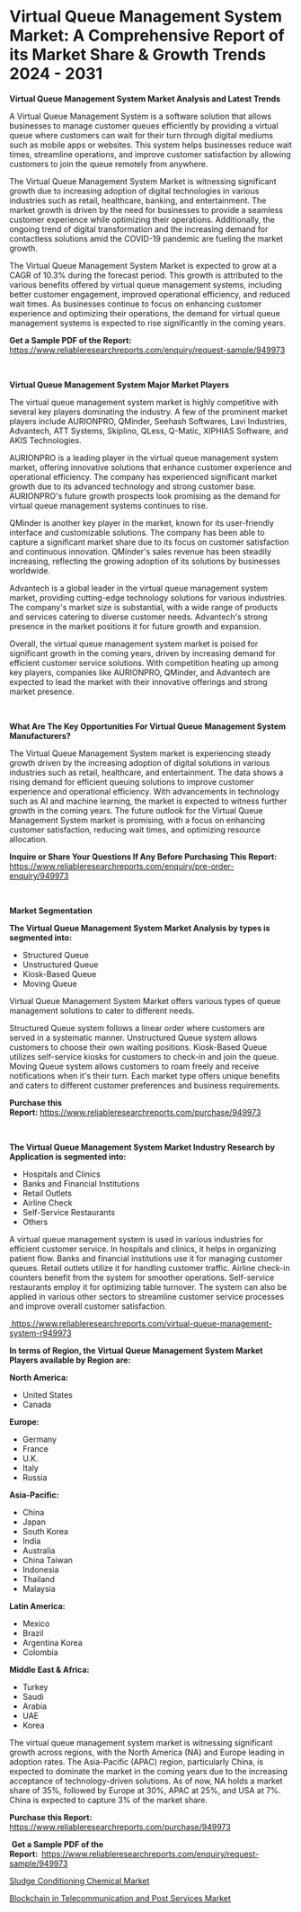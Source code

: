 <p><h1>Virtual Queue Management System Market: A Comprehensive Report of its Market Share & Growth Trends 2024 - 2031</h1></p><p><strong>Virtual Queue Management System Market Analysis and Latest Trends</strong></p>
<p><p>A Virtual Queue Management System is a software solution that allows businesses to manage customer queues efficiently by providing a virtual queue where customers can wait for their turn through digital mediums such as mobile apps or websites. This system helps businesses reduce wait times, streamline operations, and improve customer satisfaction by allowing customers to join the queue remotely from anywhere.</p><p>The Virtual Queue Management System Market is witnessing significant growth due to increasing adoption of digital technologies in various industries such as retail, healthcare, banking, and entertainment. The market growth is driven by the need for businesses to provide a seamless customer experience while optimizing their operations. Additionally, the ongoing trend of digital transformation and the increasing demand for contactless solutions amid the COVID-19 pandemic are fueling the market growth.</p><p>The Virtual Queue Management System Market is expected to grow at a CAGR of 10.3% during the forecast period. This growth is attributed to the various benefits offered by virtual queue management systems, including better customer engagement, improved operational efficiency, and reduced wait times. As businesses continue to focus on enhancing customer experience and optimizing their operations, the demand for virtual queue management systems is expected to rise significantly in the coming years.</p></p>
<p><strong>Get a Sample PDF of the Report:&nbsp;</strong> <a href="https://www.reliableresearchreports.com/enquiry/request-sample/949973">https://www.reliableresearchreports.com/enquiry/request-sample/949973</a></p>
<p>&nbsp;</p>
<p><strong>Virtual Queue Management System Major Market Players</strong></p>
<p><p>The virtual queue management system market is highly competitive with several key players dominating the industry. A few of the prominent market players include AURIONPRO, QMinder, Seehash Softwares, Lavi Industries, Advantech, ATT Systems, Skiplino, QLess, Q-Matic, XIPHIAS Software, and AKIS Technologies.</p><p>AURIONPRO is a leading player in the virtual queue management system market, offering innovative solutions that enhance customer experience and operational efficiency. The company has experienced significant market growth due to its advanced technology and strong customer base. AURIONPRO's future growth prospects look promising as the demand for virtual queue management systems continues to rise.</p><p>QMinder is another key player in the market, known for its user-friendly interface and customizable solutions. The company has been able to capture a significant market share due to its focus on customer satisfaction and continuous innovation. QMinder's sales revenue has been steadily increasing, reflecting the growing adoption of its solutions by businesses worldwide.</p><p>Advantech is a global leader in the virtual queue management system market, providing cutting-edge technology solutions for various industries. The company's market size is substantial, with a wide range of products and services catering to diverse customer needs. Advantech's strong presence in the market positions it for future growth and expansion.</p><p>Overall, the virtual queue management system market is poised for significant growth in the coming years, driven by increasing demand for efficient customer service solutions. With competition heating up among key players, companies like AURIONPRO, QMinder, and Advantech are expected to lead the market with their innovative offerings and strong market presence.</p></p>
<p>&nbsp;</p>
<p><strong>What Are The Key Opportunities For Virtual Queue Management System Manufacturers?</strong></p>
<p><p>The Virtual Queue Management System market is experiencing steady growth driven by the increasing adoption of digital solutions in various industries such as retail, healthcare, and entertainment. The data shows a rising demand for efficient queuing solutions to improve customer experience and operational efficiency. With advancements in technology such as AI and machine learning, the market is expected to witness further growth in the coming years. The future outlook for the Virtual Queue Management System market is promising, with a focus on enhancing customer satisfaction, reducing wait times, and optimizing resource allocation.</p></p>
<p><strong>Inquire or Share Your Questions If Any Before Purchasing This Report:</strong> <a href="https://www.reliableresearchreports.com/enquiry/pre-order-enquiry/949973">https://www.reliableresearchreports.com/enquiry/pre-order-enquiry/949973</a></p>
<p>&nbsp;</p>
<p><strong>Market Segmentation</strong></p>
<p><strong>The Virtual Queue Management System Market Analysis by types is segmented into:</strong></p>
<p><ul><li>Structured Queue</li><li>Unstructured Queue</li><li>Kiosk-Based Queue</li><li>Moving Queue</li></ul></p>
<p><p>Virtual Queue Management System Market offers various types of queue management solutions to cater to different needs. </p><p>Structured Queue system follows a linear order where customers are served in a systematic manner. Unstructured Queue system allows customers to choose their own waiting positions. Kiosk-Based Queue utilizes self-service kiosks for customers to check-in and join the queue. Moving Queue system allows customers to roam freely and receive notifications when it's their turn. Each market type offers unique benefits and caters to different customer preferences and business requirements.</p></p>
<p><strong>Purchase this Report:&nbsp;</strong><a href="https://www.reliableresearchreports.com/purchase/949973">https://www.reliableresearchreports.com/purchase/949973</a></p>
<p>&nbsp;</p>
<p><strong>The Virtual Queue Management System Market Industry Research by Application is segmented into:</strong></p>
<p><ul><li>Hospitals and Clinics</li><li>Banks and Financial Institutions</li><li>Retail Outlets</li><li>Airline Check</li><li>Self-Service Restaurants</li><li>Others</li></ul></p>
<p><p>A virtual queue management system is used in various industries for efficient customer service. In hospitals and clinics, it helps in organizing patient flow. Banks and financial institutions use it for managing customer queues. Retail outlets utilize it for handling customer traffic. Airline check-in counters benefit from the system for smoother operations. Self-service restaurants employ it for optimizing table turnover. The system can also be applied in various other sectors to streamline customer service processes and improve overall customer satisfaction.</p></p>
<p><a href="https://www.reliableresearchreports.com/virtual-queue-management-system-r949973">&nbsp;https://www.reliableresearchreports.com/virtual-queue-management-system-r949973</a></p>
<p><strong>In terms of Region, the Virtual Queue Management System Market Players available by Region are:</strong></p>
<p>
    <p> <strong> North America: </strong>
        <ul>
            <li>United States</li>
            <li>Canada</li>
        </ul>
        </p> 
    <p> <strong> Europe: </strong>
        <ul>
            <li>Germany</li>
            <li>France</li>
            <li>U.K.</li>
            <li>Italy</li>
            <li>Russia</li>
        </ul>
        </p> 
    <p> <strong> Asia-Pacific: </strong>
        <ul>
            <li>China</li>
            <li>Japan</li>
            <li>South Korea</li>
            <li>India</li>
            <li>Australia</li>
            <li>China Taiwan</li>
            <li>Indonesia</li>
            <li>Thailand</li>
            <li>Malaysia</li>
        </ul>
        </p> 
    <p> <strong> Latin America: </strong>
        <ul>
            <li>Mexico</li>
            <li>Brazil</li>
            <li>Argentina Korea</li>
            <li>Colombia</li>
        </ul>
        </p> 
    <p> <strong> Middle East & Africa: </strong>
        <ul>
            <li>Turkey</li>
            <li>Saudi</li>
            <li>Arabia</li>
            <li>UAE</li>
            <li>Korea</li>
        </ul>
    </p>
    </p>
<p><p>The virtual queue management system market is witnessing significant growth across regions, with the North America (NA) and Europe leading in adoption rates. The Asia-Pacific (APAC) region, particularly China, is expected to dominate the market in the coming years due to the increasing acceptance of technology-driven solutions. As of now, NA holds a market share of 35%, followed by Europe at 30%, APAC at 25%, and USA at 7%. China is expected to capture 3% of the market share.</p></p>
<p><strong>Purchase this Report: </strong><a href="https://www.reliableresearchreports.com/purchase/949973">https://www.reliableresearchreports.com/purchase/949973</a></p>
<p>&nbsp;<strong>Get a Sample PDF of the Report:&nbsp;&nbsp;</strong><a href="https://www.reliableresearchreports.com/enquiry/request-sample/949973">https://www.reliableresearchreports.com/enquiry/request-sample/949973</a></p>
<p><strong></strong></p>
<p><p><a href="https://spotless-saver-8fd.notion.site/Sludge-Conditioning-Chemical-Market-Size-Reveals-the-Best-Marketing-Channels-In-Global-Industry-5324404c5441465a8dc076b217302d9d">Sludge Conditioning Chemical Market</a></p><p><a href="https://github.com/RichRobinson5/Market-Research-Report-List-5/blob/main/blockchain-in-telecommunication-and-post-services-market.md">Blockchain in Telecommunication and Post Services Market</a></p></p>